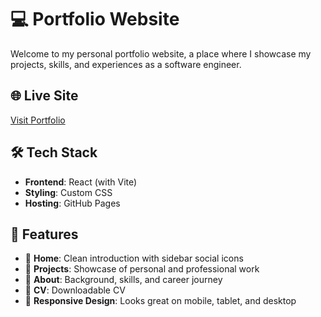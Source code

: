 # 💻 Portfolio Website

Welcome to my personal portfolio website, a place where I showcase my projects, skills, and experiences as a software engineer.

## 🌐 Live Site

[Visit Portfolio](https://katieeshaw.github.io/)

## 🛠 Tech Stack

- **Frontend**: React (with Vite)
- **Styling**: Custom CSS
- **Hosting**: GitHub Pages

## 📁 Features

- 🎨 **Home**: Clean introduction with sidebar social icons
- 💼 **Projects**: Showcase of personal and professional work
- 🧠 **About**: Background, skills, and career journey
- 📄 **CV**: Downloadable CV
- 📱 **Responsive Design**: Looks great on mobile, tablet, and desktop
